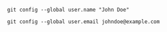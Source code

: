 ```git config --global user.name "John Doe"```

```git config --global user.email johndoe@example.com```